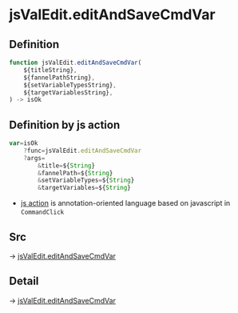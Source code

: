 # jsValEdit.editAndSaveCmdVar

## Definition

```js.js
function jsValEdit.editAndSaveCmdVar(
	${titleString},
	${fannelPathString},
	${setVariableTypesString},
	${targetVariablesString},
) -> isOk
```


## Definition by js action

```js.js
var=isOk
	?func=jsValEdit.editAndSaveCmdVar
	?args=
		&title=${String}
		&fannelPath=${String}
		&setVariableTypes=${String}
		&targetVariables=${String}
```

- [js action](#) is annotation-oriented language based on javascript in `CommandClick`



## Src

-> [jsValEdit.editAndSaveCmdVar](https://github.com/puutaro/CommandClick/blob/master/app/src/main/java/com/puutaro/commandclick/fragment_lib/terminal_fragment/js_interface/edit/JsValEdit.kt#L24)

## Detail

-> [jsValEdit.editAndSaveCmdVar](https://github.com/puutaro/CommandClick/blob/master/md/developer/js_interface/details/edit/JsValEdit/editAndSaveCmdVar.md)
